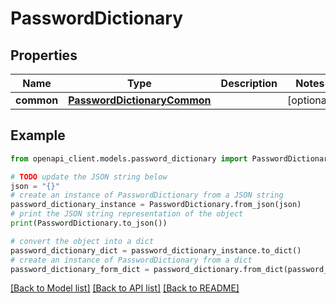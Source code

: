 # PasswordDictionary


## Properties

Name | Type | Description | Notes
------------ | ------------- | ------------- | -------------
**common** | [**PasswordDictionaryCommon**](PasswordDictionaryCommon.md) |  | [optional] 

## Example

```python
from openapi_client.models.password_dictionary import PasswordDictionary

# TODO update the JSON string below
json = "{}"
# create an instance of PasswordDictionary from a JSON string
password_dictionary_instance = PasswordDictionary.from_json(json)
# print the JSON string representation of the object
print(PasswordDictionary.to_json())

# convert the object into a dict
password_dictionary_dict = password_dictionary_instance.to_dict()
# create an instance of PasswordDictionary from a dict
password_dictionary_form_dict = password_dictionary.from_dict(password_dictionary_dict)
```
[[Back to Model list]](../README.md#documentation-for-models) [[Back to API list]](../README.md#documentation-for-api-endpoints) [[Back to README]](../README.md)


